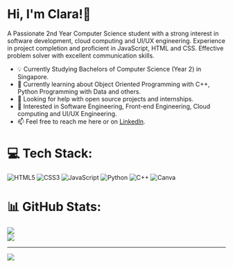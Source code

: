 # Hi, I'm Clara!👋

A Passionate 2nd Year Computer Science student with a strong interest in software development, cloud computing and UI/UX engineering. Experience in project completion and proficient in JavaScript, HTML and CSS. Effective problem solver with excellent communication skills.

- 💡 Currently Studying Bachelors of Computer Science (Year 2) in Singapore.
- 🌱 Currently learning about Object Oriented Programming with C++, Python Programming with Data and others.
- 👀 Looking for help with open source projects and internships.
- 💼 Interested in Software Engineering, Front-end Engineering, Cloud computing and UI/UX Engineering.
- 📫 Feel free to reach me here or on [Linkedln](www.linkedin.com/in/xin-yue-tan-457a872bb).

# 💻 Tech Stack:
![HTML5](https://img.shields.io/badge/html5-%23E34F26.svg?style=flat&logo=html5&logoColor=white) ![CSS3](https://img.shields.io/badge/css3-%231572B6.svg?style=flat&logo=css3&logoColor=white) ![JavaScript](https://img.shields.io/badge/javascript-%23323330.svg?style=flat&logo=javascript&logoColor=%23F7DF1E) ![Python](https://img.shields.io/badge/python-3670A0?style=flat&logo=python&logoColor=ffdd54) ![C++](https://img.shields.io/badge/c++-%2300599C.svg?style=flat&logo=c%2B%2B&logoColor=white) ![Canva](https://img.shields.io/badge/Canva-%2300C4CC.svg?style=flat&logo=Canva&logoColor=white)

# 📊 GitHub Stats:
![](https://github-readme-stats.vercel.app/api?username=Claratxy&theme=tokyonight&hide_border=false&include_all_commits=false&count_private=false)<br/>
![](https://github-readme-streak-stats.herokuapp.com/?user=Claratxy&theme=tokyonight&hide_border=false)<br/>

---
[![](https://visitcount.itsvg.in/api?id=Claratxy&icon=0&color=0)](https://visitcount.itsvg.in)

<!-- Proudly created with GPRM ( https://gprm.itsvg.in ) -->

<!---
Claratxy/Claratxy is a ✨ special ✨ repository because its `README.md` (this file) appears on your GitHub profile.
You can click the Preview link to take a look at your changes.
--->
